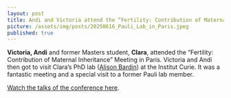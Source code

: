 ```yaml
---
layout: post
title: Andi and Victoria attend the “Fertility: Contribution of Maternal Inheritance” Meeting in Paris 
picture: /assets/img/posts/20250616_Pauli_Lab_in_Paris.jpeg
published: true
---
```

**Victoria, Andi** and former Masters student, **Clara**, attended the “Fertility: Contribution of Maternal Inheritance” Meeting in Paris. Victoria and Andi then got to visit Clara’s PhD lab ([Alison Bardin](https://institut-curie.org/team/bardin)) at the Institut Curie. It was a fantastic meeting and a special visit to a former Pauli lab member.

[Watch the talks of the conference here](https://www.youtube.com/watch?v=8jTQ_e84zG4).

